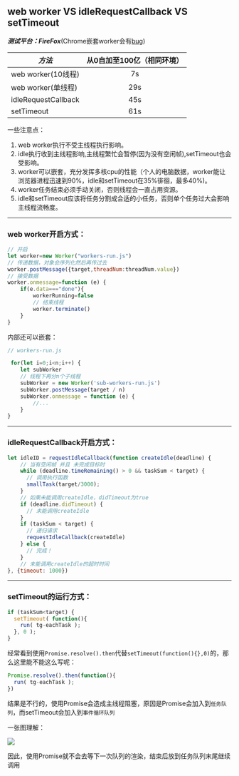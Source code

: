 ## web worker VS idleRequestCallback VS setTimeout

***测试平台：FireFox***(Chrome嵌套worker会有[bug](https://bugs.chromium.org/p/chromium/issues/detail?id=31666))

|*方法*             |从0自加至100亿（相同环境）|  
|-------------------|:--------------:|
|web worker(10线程) |7s              |
|web worker(单线程) |29s             |
|idleRequestCallback|45s             |
|setTimeout         |61s             |

一些注意点：

1. web worker执行不受主线程执行影响。
2. idle执行收到主线程影响,主线程繁忙会暂停(因为没有空闲帧),setTimeout也会受影响。
3. worker可以嵌套，充分发挥多核cpu的性能（个人的电脑数据，worker能让浏览器进程迅速到90%，idle和setTimeout在35%徘徊，最多40%)。
4. worker任务结束必须手动关闭，否则线程会一直占用资源。
5. idle和setTimeout应该将任务分割成合适的小任务，否则单个任务过大会影响主线程流畅度。

-----
### web worker开启方式：
```js
// 开启
let worker=new Worker("workers-run.js")
// 传递数据，对象会序列化然后再传过去
worker.postMessage({target,threadNum:threadNum.value})
// 接受数据
worker.onmessage=function (e) {
    if(e.data==="done"){
        workerRunning=false
        // 结束线程
        worker.terminate()
    }
}
```
内部还可以嵌套：
```js
// workers-run.js

 for(let i=0;i<n;i++) {
    let subWorker
    // 线程下再分n个子线程
    subWorker = new Worker('sub-workers-run.js')
    subWorker.postMessage(target / n)
    subWorker.onmessage = function (e) {
        //...
    }
}
```
-----
### idleRequestCallback开启方式：

```js
let idleID = requestIdleCallback(function createIdle(deadline) {
    // 当有空闲帧 并且 未完成目标时
    while (deadline.timeRemaining() > 0 && taskSum < target) {
      // 调用执行函数
      smallTask(target/3000);
    }
    // 如果未能调用createIdle，didTimeout为true
    if (deadline.didTimeout) {
      // 未能调用createIdle
    }
    if (taskSum < target) {
      // 递归请求
      requestIdleCallback(createIdle)
    } else {
      // 完成！
    }
    // 未能调用createIdle的超时时间
}, {timeout: 1000})
```

-----
### setTimeout的运行方式：
```js
if (taskSum<target) {
  setTimeout( function(){
    run( tg-eachTask );
  }, 0 );
}
```
经常看到使用`Promise.resolve().then`代替`setTimeout(function(){},0)`的，那么这里能不能这么写呢：
```js
Promise.resolve().then(function(){
  run( tg-eachTask );
})
```

结果是不行的，使用Promise会造成主线程阻塞，原因是Promise会加入到`任务队列`，而setTimeout会加入到`事件循环队列`

一张图理解：

![](./eventloop%20and%20callbackqueue.png)

因此，使用Promise就不会去等下一次队列的渲染，结束后放到任务队列末尾继续调用